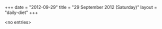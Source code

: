 +++
date = "2012-09-29"
title = "29 September 2012 (Saturday)"
layout = "daily-diet"
+++

<p>&lt;no entries&gt;</p>
